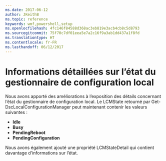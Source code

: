 ```yaml
---
ms.date: 2017-06-12
author: JKeithB
ms.topic: reference
keywords: wmf,powershell,setup
ms.openlocfilehash: 4fc146f84588d368ac3eb819e3acb4cb8c5d8793
ms.sourcegitcommit: 75f70c7df01eea5e7a2c16f9a3ab1dd437a1f8fd
ms.translationtype: HT
ms.contentlocale: fr-FR
ms.lasthandoff: 06/12/2017
---
```

<a id="detailed-information-about-lcm-state" class="xliff"></a>
# Informations détaillées sur l’état du gestionnaire de configuration local

Nous avons apporté des améliorations à l’exposition des détails concernant l’état du gestionnaire de configuration local. Le LCMState retourné par Get-DscLocalConfigurationManager peut maintenant contenir les valeurs suivantes :

* **Idle**
* **Busy**
* **PendingReboot**
* **PendingConfiguration**

Nous avons également ajouté une propriété LCMStateDetail qui contient davantage d’informations sur l’état.

